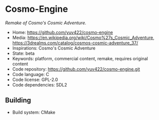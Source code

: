 # Cosmo-Engine

_Remake of Cosmo's Cosmic Adventure._

- Home: https://github.com/yuv422/cosmo-engine
- Media: https://en.wikipedia.org/wiki/Cosmo%27s_Cosmic_Adventure, https://3drealms.com/catalog/cosmos-cosmic-adventure_37/
- Inspirations: Cosmo's Cosmic Adventure
- State: beta
- Keywords: platform, commercial content, remake, requires original content
- Code repository: https://github.com/yuv422/cosmo-engine.git
- Code language: C
- Code license: GPL-2.0
- Code dependencies: SDL2

## Building

- Build system: CMake
